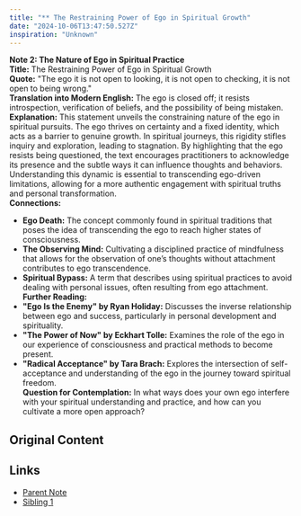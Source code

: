 ```yaml
---
title: "** The Restraining Power of Ego in Spiritual Growth"
date: "2024-10-06T13:47:50.527Z"
inspiration: "Unknown"
---
```


**Note 2: The Nature of Ego in Spiritual Practice**  
**Title:** The Restraining Power of Ego in Spiritual Growth  
**Quote:** "The ego it is not open to looking, it is not open to checking, it is not open to being wrong."  
**Translation into Modern English:** The ego is closed off; it resists introspection, verification of beliefs, and the possibility of being mistaken.  
**Explanation:** This statement unveils the constraining nature of the ego in spiritual pursuits. The ego thrives on certainty and a fixed identity, which acts as a barrier to genuine growth. In spiritual journeys, this rigidity stifles inquiry and exploration, leading to stagnation. By highlighting that the ego resists being questioned, the text encourages practitioners to acknowledge its presence and the subtle ways it can influence thoughts and behaviors. Understanding this dynamic is essential to transcending ego-driven limitations, allowing for a more authentic engagement with spiritual truths and personal transformation.  
**Connections:**  
- **Ego Death:** The concept commonly found in spiritual traditions that poses the idea of transcending the ego to reach higher states of consciousness.  
- **The Observing Mind:** Cultivating a disciplined practice of mindfulness that allows for the observation of one’s thoughts without attachment contributes to ego transcendence.  
- **Spiritual Bypass:** A term that describes using spiritual practices to avoid dealing with personal issues, often resulting from ego attachment.  
**Further Reading:**  
- **"Ego Is the Enemy" by Ryan Holiday:** Discusses the inverse relationship between ego and success, particularly in personal development and spirituality.  
- **"The Power of Now" by Eckhart Tolle:** Examines the role of the ego in our experience of consciousness and practical methods to become present.  
- **"Radical Acceptance" by Tara Brach:** Explores the intersection of self-acceptance and understanding of the ego in the journey toward spiritual freedom.  
**Question for Contemplation:** In what ways does your own ego interfere with your spiritual understanding and practice, and how can you cultivate a more open approach?

## Original Content



## Links

- [Parent Note](/parent-note.md)
- [Sibling 1](/zettel1.md)
